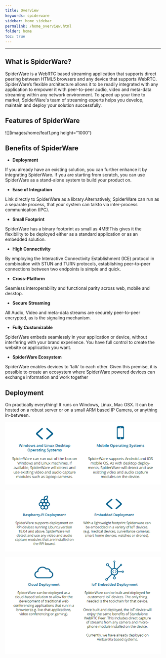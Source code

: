 ```yaml
---
title: Overview
keywords: spiderware
sidebar: home_sidebar
permalink: /home_overview.html
folder: home
toc: true
---
```


------

## What is SpiderWare?

SpiderWare is a WebRTC based streaming application that supports direct peering between HTML5 browsers and any device that supports WebRTC. SpiderWare’s flexible architecture allows it to be readily integrated with any application to empower it  with peer-to-peer audio, video and meta-data streaming within any network environment.  To speed up your time to market, SpiderWare's team of streaming experts helps you develop, maintain and deploy your solution successfully.



## Features of SpiderWare

![](images/home/feat1.png height="1000")




## Benefits of SpiderWare


- **Deployment**

If you already have an existing solution, you can further enhance it by integrating SpiderWare. If you are starting from scratch, you can use SpiderWare as a stand-alone system to build your product on.

- **Ease of Integration**

Link directly to SpiderWare as a library.Alternatively, SpiderWare can run as a separate process, that your system can talkto via inter-process communication (IPC).

- **Small Footprint**

SpiderWare has a binary footprint as small as 4MB!This gives it the flexibility to be deployed either as a standard application or as an embedded solution.

- **High Connectivity**

By employing the Interactive Connectivity Establishment (ICE) protocol in combination with STUN and TURN protocols, establishing peer-to-peer connections between two endpoints is simple and quick.

- **Cross-Platform**

Seamless interoperability and functional parity across web, mobile and desktop.

- **Secure Streaming**

All Audio, Video and meta-data streams are securely peer-to-peer encrypted, as is the signaling mechanism.


- **Fully Customizable**

SpiderWare embeds seamlessly in your application or device, without interfering with your brand experience. You have full control to create the website or application you want.


- **SpiderWare Ecosystem**

SpiderWare enables devices to ‘talk’ to each other. Given this premise, it is possible to create an ecosystem where SpiderWare powered devices can exchange information and work together



## Deployment

On practically everything! It runs on Windows, Linux, Mac OSX. It can be hosted on a robust server or on a small ARM based IP Camera, or anything in-between.

![](images/home/deploy1.png)

![](images/home/deploy2.png)

![](images/home/deploy3.png)